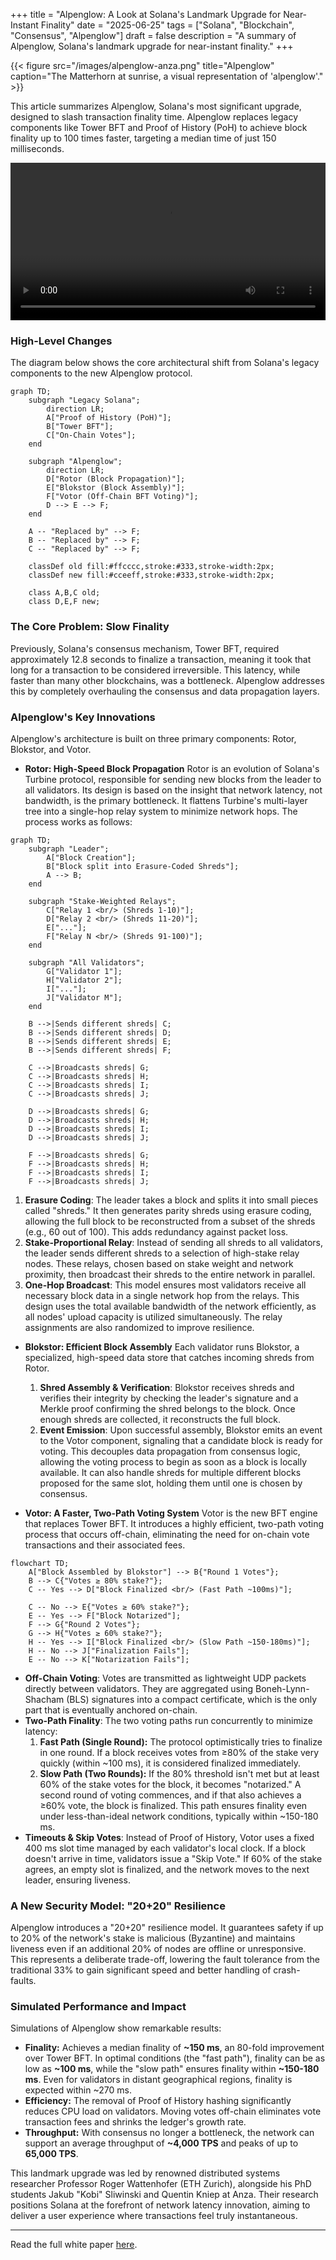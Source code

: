 +++
title = "Alpenglow: A Look at Solana's Landmark Upgrade for Near-Instant Finality"
date = "2025-06-25"
tags = ["Solana", "Blockchain", "Consensus", "Alpenglow"]
draft = false
description = "A summary of Alpenglow, Solana's landmark upgrade for near-instant finality."
+++

{{< figure src="/images/alpenglow-anza.png" title="Alpenglow" caption="The Matterhorn at sunrise, a visual representation of 'alpenglow'." >}}

This article summarizes Alpenglow, Solana's most significant upgrade, designed to slash transaction finality time. Alpenglow replaces legacy components like Tower BFT and Proof of History (PoH) to achieve block finality up to 100 times faster, targeting a median time of just 150 milliseconds.

<video width="100%" controls>
  <source src="/videos/alpen-sim.mp4" type="video/mp4">
  Your browser does not support the video tag.
</video>

### High-Level Changes

The diagram below shows the core architectural shift from Solana's legacy components to the new Alpenglow protocol.

```mermaid
graph TD;
    subgraph "Legacy Solana";
        direction LR;
        A["Proof of History (PoH)"];
        B["Tower BFT"];
        C["On-Chain Votes"];
    end

    subgraph "Alpenglow";
        direction LR;
        D["Rotor (Block Propagation)"];
        E["Blokstor (Block Assembly)"];
        F["Votor (Off-Chain BFT Voting)"];
        D --> E --> F;
    end

    A -- "Replaced by" --> F;
    B -- "Replaced by" --> F;
    C -- "Replaced by" --> F;

    classDef old fill:#ffcccc,stroke:#333,stroke-width:2px;
    classDef new fill:#cceeff,stroke:#333,stroke-width:2px;

    class A,B,C old;
    class D,E,F new;
```

### The Core Problem: Slow Finality

Previously, Solana's consensus mechanism, Tower BFT, required approximately 12.8 seconds to finalize a transaction, meaning it took that long for a transaction to be considered irreversible. This latency, while faster than many other blockchains, was a bottleneck. Alpenglow addresses this by completely overhauling the consensus and data propagation layers.

### Alpenglow's Key Innovations

Alpenglow's architecture is built on three primary components: Rotor, Blokstor, and Votor.

- **Rotor: High-Speed Block Propagation**
  Rotor is an evolution of Solana's Turbine protocol, responsible for sending new blocks from the leader to all validators. Its design is based on the insight that network latency, not bandwidth, is the primary bottleneck. It flattens Turbine's multi-layer tree into a single-hop relay system to minimize network hops. The process works as follows:

```mermaid
graph TD;
    subgraph "Leader";
        A["Block Creation"];
        B["Block split into Erasure-Coded Shreds"];
        A --> B;
    end

    subgraph "Stake-Weighted Relays";
        C["Relay 1 <br/> (Shreds 1-10)"];
        D["Relay 2 <br/> (Shreds 11-20)"];
        E["..."];
        F["Relay N <br/> (Shreds 91-100)"];
    end

    subgraph "All Validators";
        G["Validator 1"];
        H["Validator 2"];
        I["..."];
        J["Validator M"];
    end

    B -->|Sends different shreds| C;
    B -->|Sends different shreds| D;
    B -->|Sends different shreds| E;
    B -->|Sends different shreds| F;

    C -->|Broadcasts shreds| G;
    C -->|Broadcasts shreds| H;
    C -->|Broadcasts shreds| I;
    C -->|Broadcasts shreds| J;

    D -->|Broadcasts shreds| G;
    D -->|Broadcasts shreds| H;
    D -->|Broadcasts shreds| I;
    D -->|Broadcasts shreds| J;

    F -->|Broadcasts shreds| G;
    F -->|Broadcasts shreds| H;
    F -->|Broadcasts shreds| I;
    F -->|Broadcasts shreds| J;
```

1. **Erasure Coding**: The leader takes a block and splits it into small pieces called "shreds." It then generates parity shreds using erasure coding, allowing the full block to be reconstructed from a subset of the shreds (e.g., 60 out of 100). This adds redundancy against packet loss.
2. **Stake-Proportional Relay**: Instead of sending all shreds to all validators, the leader sends different shreds to a selection of high-stake relay nodes. These relays, chosen based on stake weight and network proximity, then broadcast their shreds to the entire network in parallel.
3. **One-Hop Broadcast**: This model ensures most validators receive all necessary block data in a single network hop from the relays. This design uses the total available bandwidth of the network efficiently, as all nodes' upload capacity is utilized simultaneously. The relay assignments are also randomized to improve resilience.

- **Blokstor: Efficient Block Assembly**
  Each validator runs Blokstor, a specialized, high-speed data store that catches incoming shreds from Rotor.

  1. **Shred Assembly & Verification**: Blokstor receives shreds and verifies their integrity by checking the leader's signature and a Merkle proof confirming the shred belongs to the block. Once enough shreds are collected, it reconstructs the full block.
  2. **Event Emission**: Upon successful assembly, Blokstor emits an event to the Votor component, signaling that a candidate block is ready for voting. This decouples data propagation from consensus logic, allowing the voting process to begin as soon as a block is locally available. It can also handle shreds for multiple different blocks proposed for the same slot, holding them until one is chosen by consensus.

- **Votor: A Faster, Two-Path Voting System**
  Votor is the new BFT engine that replaces Tower BFT. It introduces a highly efficient, two-path voting process that occurs off-chain, eliminating the need for on-chain vote transactions and their associated fees.

```mermaid
flowchart TD;
    A["Block Assembled by Blokstor"] --> B{"Round 1 Votes"};
    B --> C{"Votes ≥ 80% stake?"};
    C -- Yes --> D["Block Finalized <br/> (Fast Path ~100ms)"];

    C -- No --> E{"Votes ≥ 60% stake?"};
    E -- Yes --> F["Block Notarized"];
    F --> G{"Round 2 Votes"};
    G --> H{"Votes ≥ 60% stake?"};
    H -- Yes --> I["Block Finalized <br/> (Slow Path ~150-180ms)"];
    H -- No --> J["Finalization Fails"];
    E -- No --> K["Notarization Fails"];
```

- **Off-Chain Voting**: Votes are transmitted as lightweight UDP packets directly between validators. They are aggregated using Boneh-Lynn-Shacham (BLS) signatures into a compact certificate, which is the only part that is eventually anchored on-chain.
- **Two-Path Finality**: The two voting paths run concurrently to minimize latency:
  1.  **Fast Path (Single Round):** The protocol optimistically tries to finalize in one round. If a block receives votes from ≥80% of the stake very quickly (within ~100 ms), it is considered finalized immediately.
  2.  **Slow Path (Two Rounds):** If the 80% threshold isn't met but at least 60% of the stake votes for the block, it becomes "notarized." A second round of voting commences, and if that also achieves a ≥60% vote, the block is finalized. This path ensures finality even under less-than-ideal network conditions, typically within ~150-180 ms.
- **Timeouts & Skip Votes**: Instead of Proof of History, Votor uses a fixed 400 ms slot time managed by each validator's local clock. If a block doesn't arrive in time, validators issue a "Skip Vote." If 60% of the stake agrees, an empty slot is finalized, and the network moves to the next leader, ensuring liveness.

### A New Security Model: "20+20" Resilience

Alpenglow introduces a "20+20" resilience model. It guarantees safety if up to 20% of the network's stake is malicious (Byzantine) and maintains liveness even if an additional 20% of nodes are offline or unresponsive. This represents a deliberate trade-off, lowering the fault tolerance from the traditional 33% to gain significant speed and better handling of crash-faults.

### Simulated Performance and Impact

Simulations of Alpenglow show remarkable results:

- **Finality:** Achieves a median finality of **~150 ms**, an 80-fold improvement over Tower BFT. In optimal conditions (the "fast path"), finality can be as low as **~100 ms**, while the "slow path" ensures finality within **~150-180 ms**. Even for validators in distant geographical regions, finality is expected within ~270 ms.
- **Efficiency:** The removal of Proof of History hashing significantly reduces CPU load on validators. Moving votes off-chain eliminates vote transaction fees and shrinks the ledger's growth rate.
- **Throughput:** With consensus no longer a bottleneck, the network can support an average throughput of **~4,000 TPS** and peaks of up to **65,000 TPS**.

This landmark upgrade was led by renowned distributed systems researcher Professor Roger Wattenhofer (ETH Zurich), alongside his PhD students Jakub "Kobi" Sliwinski and Quentin Kniep at Anza. Their research positions Solana at the forefront of network latency innovation, aiming to deliver a user experience where transactions feel truly instantaneous.

---

Read the full white paper [here](https://drive.google.com/file/d/1y_7ddr8oNOknTQYHzXeeMD2ProQ0WjMs/view).
